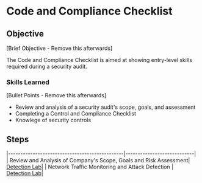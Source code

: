 # Code and Compliance Checklist

## Objective
[Brief Objective - Remove this afterwards]

The Code and Compliance Checklist is aimed at showing entry-level skills required during a security audit. 

### Skills Learned
[Bullet Points - Remove this afterwards]

- Review and analysis of a security audit's scope, goals, and assessment
- Completing a Control and Compliance Checklist
- Knowlege of security controls

## Steps
|-----------------------------------------------|----------------------------|
| Review and Analysis of Company's Scope, Goals and Risk Assessment| <a href="https://google.com">Detection Lab</a>|
| Network Traffic Monitoring and Attack Detection | <a href="https://google.com">Detection Lab</a>|


